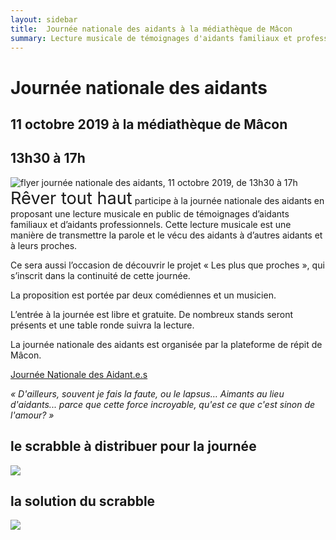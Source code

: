 ```yaml
---
layout: sidebar
title:  Journée nationale des aidants à la médiathèque de Mâcon
summary: Lecture musicale de témoignages d'aidants familiaux et professionnels dans le but de partager des expériences lors de la journée nationale des aidants le 11 octobre 2019 à la médiathèque de Mâcon.
---
```

# Journée nationale des aidants 
## 11 octobre 2019 à la médiathèque de Mâcon
## 13h30 à 17h

<div class="center-big-block thumbnail"><img src="https://res.cloudinary.com/dnxcesebo/image/upload/v1567416176/plus_que_proches_flyer_p1_a84skg.jpg" alt="flyer journée nationale des aidants, 11 octobre 2019, de 13h30 à 17h"/></div><span class="rever-typog" style="font-size: 1.7rem"> Rêver tout haut</span> participe à la journée nationale des aidants en proposant une lecture musicale en public de témoignages d’aidants familiaux et d’aidants professionnels. 
Cette lecture musicale est une manière de transmettre la parole et le vécu des aidants à d’autres aidants et à leurs proches. 

Ce sera aussi l’occasion de découvrir le projet « Les plus que proches », qui s’inscrit dans la continuité de cette journée. 

La proposition est portée par deux comédiennes et un musicien.

L’entrée à la journée est libre et gratuite. De nombreux stands seront présents et une table ronde suivra la lecture. 

La journée nationale des aidants est organisée par la plateforme de répit de Mâcon.  

<a href="https://www.lajourneedesaidants.fr/evenement/jna-macon-lecture-musicale-de-temoignages-daidants-les-plus-que-proches/">Journée Nationale des Aidant.e.s</a>

*« D'ailleurs, souvent je fais la faute, ou le lapsus… Aimants au lieu d'aidants... parce que cette force incroyable, qu'est ce que c'est sinon de l'amour? »*

<h2>le scrabble à distribuer pour la journée</h2>
<div class="all-across">
    <img src="https://res.cloudinary.com/dnxcesebo/image/upload/v1570508965/lpqp-scrabble-1stLetter-table_y2vgcs.jpg">
</div>
<h2>la solution du scrabble</h2>
<div class="center-big-block thumbnail">
    <img src="https://res.cloudinary.com/dnxcesebo/image/upload/v1570509685/solution-scrabble_tm6bpp.png">
</div>

